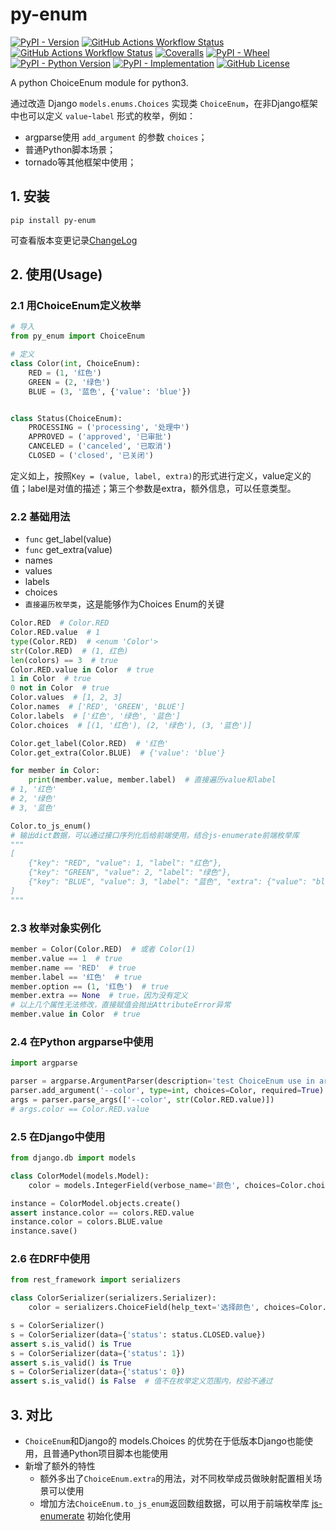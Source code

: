 # py-enum

[![PyPI - Version](https://img.shields.io/pypi/v/py-enum)](https://pypi.org/project/py-enum/)
[![GitHub Actions Workflow Status](https://github.com/SkylerHu/py-enum/actions/workflows/pre-commit.yml/badge.svg?branch=master)](https://github.com/SkylerHu/py-enum)
[![GitHub Actions Workflow Status](https://github.com/SkylerHu/py-enum/actions/workflows/test-py3.yml/badge.svg?branch=master)](https://github.com/SkylerHu/py-enum)
[![Coveralls](https://img.shields.io/coverallsCoverage/github/SkylerHu/py-enum?branch=master)](https://github.com/SkylerHu/py-enum)
[![PyPI - Wheel](https://img.shields.io/pypi/wheel/py-enum)](https://github.com/SkylerHu/py-enum)
[![PyPI - Python Version](https://img.shields.io/pypi/pyversions/py-enum)](https://github.com/SkylerHu/py-enum)
[![PyPI - Implementation](https://img.shields.io/pypi/implementation/py-enum)](https://github.com/SkylerHu/py-enum)
[![GitHub License](https://img.shields.io/github/license/SkylerHu/py-enum)](https://github.com/SkylerHu/py-enum)

A python ChoiceEnum module for python3.

通过改造 Django `models.enums.Choices` 实现类 `ChoiceEnum`，在非Django框架中也可以定义 `value`-`label` 形式的枚举，例如：
- argparse使用 `add_argument` 的参数 `choices`；
- 普通Python脚本场景；
- tornado等其他框架中使用；


## 1. 安装

	pip install py-enum

可查看版本变更记录[ChangeLog](./docs/CHANGELOG-2.x.md)

## 2. 使用(Usage)

### 2.1 用ChoiceEnum定义枚举

```python
# 导入
from py_enum import ChoiceEnum

# 定义
class Color(int, ChoiceEnum):
    RED = (1, '红色')
    GREEN = (2, '绿色')
    BLUE = (3, '蓝色', {'value': 'blue'})


class Status(ChoiceEnum):
    PROCESSING = ('processing', '处理中')
    APPROVED = ('approved', '已审批')
    CANCELED = ('canceled', '已取消')
    CLOSED = ('closed', '已关闭')
```
定义如上，按照`Key = (value, label, extra)`的形式进行定义，value定义的值；label是对值的描述；第三个参数是extra，额外信息，可以任意类型。

### 2.2 基础用法
- `func` get_label(value)
- `func` get_extra(value)
- names
- values
- labels
- choices
- `直接遍历枚举类`，这是能够作为Choices Enum的关键

```python
Color.RED  # Color.RED
Color.RED.value  # 1
type(Color.RED)  # <enum 'Color'>
str(Color.RED)  # (1, 红色)
len(colors) == 3  # true
Color.RED.value in Color  # true
1 in Color  # true
0 not in Color  # true
Color.values  # [1, 2, 3]
Color.names  # ['RED', 'GREEN', 'BLUE']
Color.labels  # ['红色', '绿色', '蓝色']
Color.choices  # [(1, '红色'), (2, '绿色'), (3, '蓝色')]

Color.get_label(Color.RED)  # '红色'
Color.get_extra(Color.BLUE)  # {'value': 'blue'}

for member in Color:
    print(member.value, member.label)  # 直接遍历value和label
# 1, '红色'
# 2, '绿色'
# 3, '蓝色'

Color.to_js_enum()
# 输出dict数据，可以通过接口序列化后给前端使用，结合js-enumerate前端枚举库
"""
[
    {"key": "RED", "value": 1, "label": "红色"},
    {"key": "GREEN", "value": 2, "label": "绿色"},
    {"key": "BLUE", "value": 3, "label": "蓝色", "extra": {"value": "blue"}}
]
"""
```

### 2.3 枚举对象实例化
```python
member = Color(Color.RED)  # 或者 Color(1)
member.value == 1  # true
member.name == 'RED'  # true
member.label == '红色'  # true
member.option == (1, '红色')  # true
member.extra == None  # true，因为没有定义
# 以上几个属性无法修改，直接赋值会抛出AttributeError异常
member.value in Color  # true
```

### 2.4 在Python argparse中使用
```python
import argparse

parser = argparse.ArgumentParser(description='test ChoiceEnum use in argparse.')
parser.add_argument('--color', type=int, choices=Color, required=True)
args = parser.parse_args(['--color', str(Color.RED.value)])
# args.color == Color.RED.value
```

### 2.5 在Django中使用
```python
from django.db import models

class ColorModel(models.Model):
    color = models.IntegerField(verbose_name='颜色', choices=Color.choices, default=Color.RED.value)

instance = ColorModel.objects.create()
assert instance.color == colors.RED.value
instance.color = colors.BLUE.value
instance.save()
```

### 2.6 在DRF中使用
```python
from rest_framework import serializers

class ColorSerializer(serializers.Serializer):
    color = serializers.ChoiceField(help_text='选择颜色', choices=Color.choices, default=Color.RED.value)

s = ColorSerializer()
s = ColorSerializer(data={'status': status.CLOSED.value})
assert s.is_valid() is True
s = ColorSerializer(data={'status': 1})
assert s.is_valid() is True
s = ColorSerializer(data={'status': 0})
assert s.is_valid() is False  # 值不在枚举定义范围内，校验不通过
```

## 3. 对比
- `ChoiceEnum`和Django的 models.Choices 的优势在于低版本Django也能使用，且普通Python项目脚本也能使用
- 新增了额外的特性
  - 额外多出了`ChoiceEnum.extra`的用法，对不同枚举成员做映射配置相关场景可以使用
  - 增加方法`ChoiceEnum.to_js_enum`返回数组数据，可以用于前端枚举库 [js-enumerate](https://github.com/SkylerHu/js-enum) 初始化使用
